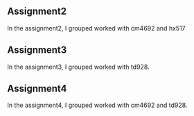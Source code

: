 ## Assignment2
In the assignment2, I grouped worked with cm4692 and hx517
## Assignment3
In the assignment3, I grouped worked with td928.
## Assignment4
In the assignment4, I grouped worked with cm4692 and td928.
